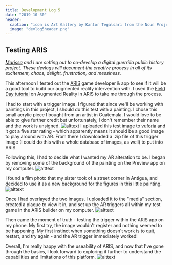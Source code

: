 ```yaml
---
title: Development Log 5
date: "2019-10-30" 
header:
  caption: "icon is Art Gallery by Kantor Tegalsari from the Noun Project"
  image: "devlog5header.png"
--- 
```

## Testing ARIS 
*[Marissa](https://marissafoley.netlify.com/) and I are setting out to co-develop a digital guerrilla public history project. These devlogs will document the creative process in all of its excitement, chaos, delight, frustration, and messiness.*

This afternoon I tested out the [ARIS](https://fielddaylab.org/make/aris/) game developer & app to see if it will be a good tool to build our augmented reality intervention with. I used the [Field Day tutorial](https://fielddaylab.wisc.edu/courses/aris-ar) on Augmented Reality in ARIS to take me through the process.

I had to start with a trigger image. I figured that since we'll be working with paintings in this project, I should do this test with a painting. I chose this small acrylic piece I bought from an artist in Guatemala. I would love to be able to give further credit but unfortunately, I don't remember their name and the work is unsigned. 
![alttext](/img/guatemala-painting-copy.jpg)
I uploaded this test image to [vuforia](https://developer.vuforia.com/) and it got a five star rating - which apparently means it should be a good image to play around with AR. From there I downloaded a .zip file of this trigger image (I could do this with a whole database of images, as well) to put into ARIS. 

Following this, I had to decide what I wanted my AR alteration to be. I began by removing some of the background of the painting on the Preview app on my computer. 
![alttext](/img/AR-TEST-transparent-copy.jpg)

I found a film photo that my sister took of a street corner in Antigua, and decided to use it as a new background for the figures in this little painting. 
![alttext](/img/antigua.jpg)

Once I had overlayed the two images, I uploaded it to the "media" section, created a plaque to view it in, and set up the AR triggers all within my test game in the ARIS builder on my computer. 
![alttext](/img/ARTEST-overlay-copy.jpg)

Then came the moment of truth - testing the trigger within the ARIS app on my phone. My first try, the image wouldn't register and nothing seemed to be happening. My first instinct when something doesn't work is to quit, restart, and try again - and the AR trigger immediately worked! 

Overall, I'm really happy with the useability of ARIS, and now that I've gone through the basics, I look forward to exploring it further to understand the capabilities and limitations of this platform. 
![alttext](/img/IMG5934-1.jpg)




